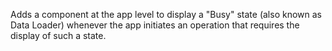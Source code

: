 Adds a component at the app level to display a "Busy" state (also known as Data Loader) whenever the
app initiates an operation that requires the display of such a state.